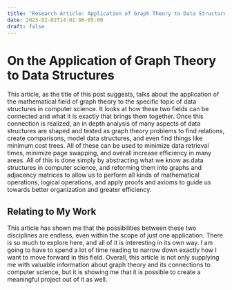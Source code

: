 ```yaml
---
title: "Research Article: Application of Graph Theory to Data Structures"
date: 2023-02-02T14:01:06-05:00
draft: false
---
```


# On the Application of Graph Theory to Data Structures 

This article, as the title of this post suggests, talks about the application of the mathematical field of graph theory to the specific topic of data structures in computer science. It looks at how these two fields can be connected and what it is exactly that brings them together. Once this connection is realized, an in depth analysis of many aspects of data structures are shaped and tested as graph theory problems to find relations, create comparisons, model data structures, and even find things like minimum cost trees. All of these can be used to minimize data retrieval times, minimize page swapping, and overall increase efficiency in many areas. All of this is done simply by abstracting what we know as data structures in computer science, and reforming them into graphs and adjacency matrices to allow us to perform all kinds of mathematical operations, logical operations, and apply proofs and axioms to guide us towards better organization and greater efficiency.

## Relating to My Work

This article has shown me that the possibilities between these two disciplines are endless, even within the scope of just one application. There is so much to explore here, and all of it is interesting in its own way. I am going to have to spend a lot of time reading to narrow down exactly how I want to move forward in this field. Overall, this article is not only supplying me with valuable information about graph theory and its connections to computer science, but it is showing me that it is possible to create a meaningful project out of it as well.
